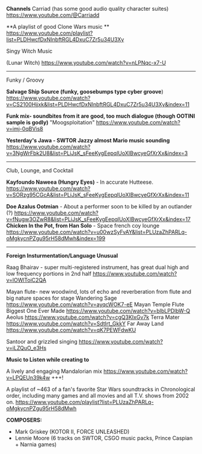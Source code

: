 **Channels**
Carriad (has some good audio quality character suites) https://www.youtube.com/@Carriadd 

**A playlist of good Clone Wars music **
https://www.youtube.com/playlist?list=PLDHwcfDxNInbftRGL4DxuC7Zr5u34U3Xy

Singy Witch Music

(Lunar Witch) https://www.youtube.com/watch?v=nLPNqc-x7-U

---
Funky / Groovy

**Salvage Ship Source (funky, goosebumps type cyber groove**)
https://www.youtube.com/watch?v=CS2100Hjjxk&list=PLDHwcfDxNInbftRGL4DxuC7Zr5u34U3Xy&index=11

**Funk mix- soundbites from it are good, too much dialogue (though OOTINI sample is godly)** "Moogsploitation" https://www.youtube.com/watch?v=imj-0qBVis8

**Yesterday's Jawa - SWTOR Jazzy almost Mario music sounding**
https://www.youtube.com/watch?v=3NgWrFbk2U8&list=PLiJsK_sFeeKygEepqlUoXIBwcyeGfXrXx&index=3

---

Club, Lounge, and Cocktail

**Kayfoundo Naweea (Hungry Eyes)** - In accurate Hutteese. 
https://www.youtube.com/watch?v=SORzg95CGcA&list=PLiJsK_sFeeKygEepqlUoXIBwcyeGfXrXx&index=11

**Doe Azalus Ootmian** - About a performer soon to be killed by an outlander (?)
https://www.youtube.com/watch?v=fNugw3OZwR8&list=PLiJsK_sFeeKygEepqlUoXIBwcyeGfXrXx&index=17
**Chicken In the Pot, from Han Solo** - Space french coy lounge
https://www.youtube.com/watch?v=u00wzSyFvAY&list=PLUzaZhPARLq-oMgkycnPZgu95rH58dMwh&index=199

---
**Foreign Insturmentation/Language Unusual**

Raag Bhairav - super multi-registered instrument, has great dual high and low frequency portions in 2nd half
https://www.youtube.com/watch?v=lOWlToiC2QA

Mayan flute- new woodwind, lots of echo and reverberation from flute and big nature spaces for stage
Wandering Sage https://www.youtube.com/watch?v=ayqcWOK7-eE
Mayan Temple Flute Biggest One Ever Made https://www.youtube.com/watch?v=bIbLPDlbW-Q
Aeolus https://www.youtube.com/watch?v=cgQ3KIxGv7k
Terra Mater https://www.youtube.com/watch?v=SdtIrt_GkkY 
Far Away Land https://www.youtube.com/watch?v=qK7PEWFdwKU

Santoor and grizzled singing
https://www.youtube.com/watch?v=iLZQuO_e3Hs


**Music to Listen while creating to**

A lively and engaging Mandalorian mix  https://www.youtube.com/watch?v=LPQEUn39k4w +++!

A playlist of ~463 of a fan's favorite Star Wars soundtracks in Chronological order, including many games and all movies and all T.V. shows from 2002 on.  https://www.youtube.com/playlist?list=PLUzaZhPARLq-oMgkycnPZgu95rH58dMwh 

**COMPOSERS:**

- Mark Griskey (KOTOR II, FORCE UNLEASHED)
- Lennie Moore (6 tracks on SWTOR, CSGO music packs, Prince Caspian + Narnia games)